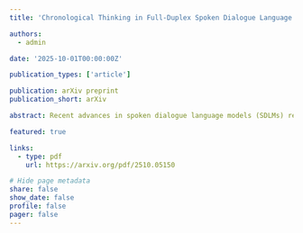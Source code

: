 ```yaml
---
title: 'Chronological Thinking in Full-Duplex Spoken Dialogue Language Models'

authors:
  - admin

date: '2025-10-01T00:00:00Z'

publication_types: ['article']

publication: arXiv preprint
publication_short: arXiv

abstract: Recent advances in spoken dialogue language models (SDLMs) reflect growing interest in shifting from turn-based to full-duplex systems, where the models continuously perceive user speech streams while generating responses. This simultaneous listening and speaking design enables real-time interaction and the agent can handle dynamic conversational behaviors like user barge-in. However, during the listening phase, existing systems keep the agent idle by repeatedly predicting the silence token, which departs from human behavior: we usually engage in lightweight thinking during conversation rather than remaining absent-minded. Inspired by this, we propose Chronological Thinking, a on-the-fly conversational thinking mechanism that aims to improve response quality in full-duplex SDLMs. Specifically, chronological thinking presents a paradigm shift from conventional LLM thinking approaches, such as Chain-of-Thought, purpose-built for streaming acoustic input. (1) Strictly causal: the agent reasons incrementally while listening, updating internal hypotheses only from past audio with no lookahead. (2) No additional latency: reasoning is amortized during the listening window; once the user stops speaking, the agent halts thinking and begins speaking without further delay. Experiments demonstrate the effectiveness of chronological thinking through both objective metrics and human evaluations show consistent improvements in response quality. Furthermore, chronological thinking robustly handles conversational dynamics and attains competitive performance on full-duplex interaction metrics.

featured: true

links:
  - type: pdf
    url: https://arxiv.org/pdf/2510.05150

# Hide page metadata
share: false
show_date: false
profile: false
pager: false
---
```

